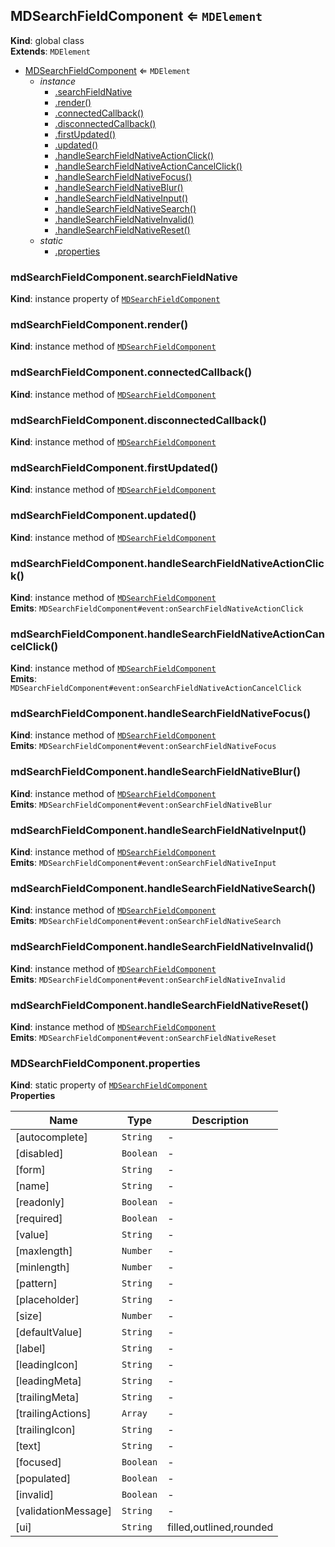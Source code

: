 <a name="MDSearchFieldComponent"></a>

## MDSearchFieldComponent ⇐ <code>MDElement</code>
**Kind**: global class  
**Extends**: <code>MDElement</code>  

* [MDSearchFieldComponent](#MDSearchFieldComponent) ⇐ <code>MDElement</code>
    * _instance_
        * [.searchFieldNative](#MDSearchFieldComponent+searchFieldNative)
        * [.render()](#MDSearchFieldComponent+render)
        * [.connectedCallback()](#MDSearchFieldComponent+connectedCallback)
        * [.disconnectedCallback()](#MDSearchFieldComponent+disconnectedCallback)
        * [.firstUpdated()](#MDSearchFieldComponent+firstUpdated)
        * [.updated()](#MDSearchFieldComponent+updated)
        * [.handleSearchFieldNativeActionClick()](#MDSearchFieldComponent+handleSearchFieldNativeActionClick)
        * [.handleSearchFieldNativeActionCancelClick()](#MDSearchFieldComponent+handleSearchFieldNativeActionCancelClick)
        * [.handleSearchFieldNativeFocus()](#MDSearchFieldComponent+handleSearchFieldNativeFocus)
        * [.handleSearchFieldNativeBlur()](#MDSearchFieldComponent+handleSearchFieldNativeBlur)
        * [.handleSearchFieldNativeInput()](#MDSearchFieldComponent+handleSearchFieldNativeInput)
        * [.handleSearchFieldNativeSearch()](#MDSearchFieldComponent+handleSearchFieldNativeSearch)
        * [.handleSearchFieldNativeInvalid()](#MDSearchFieldComponent+handleSearchFieldNativeInvalid)
        * [.handleSearchFieldNativeReset()](#MDSearchFieldComponent+handleSearchFieldNativeReset)
    * _static_
        * [.properties](#MDSearchFieldComponent.properties)

<a name="MDSearchFieldComponent+searchFieldNative"></a>

### mdSearchFieldComponent.searchFieldNative
**Kind**: instance property of [<code>MDSearchFieldComponent</code>](#MDSearchFieldComponent)  
<a name="MDSearchFieldComponent+render"></a>

### mdSearchFieldComponent.render()
**Kind**: instance method of [<code>MDSearchFieldComponent</code>](#MDSearchFieldComponent)  
<a name="MDSearchFieldComponent+connectedCallback"></a>

### mdSearchFieldComponent.connectedCallback()
**Kind**: instance method of [<code>MDSearchFieldComponent</code>](#MDSearchFieldComponent)  
<a name="MDSearchFieldComponent+disconnectedCallback"></a>

### mdSearchFieldComponent.disconnectedCallback()
**Kind**: instance method of [<code>MDSearchFieldComponent</code>](#MDSearchFieldComponent)  
<a name="MDSearchFieldComponent+firstUpdated"></a>

### mdSearchFieldComponent.firstUpdated()
**Kind**: instance method of [<code>MDSearchFieldComponent</code>](#MDSearchFieldComponent)  
<a name="MDSearchFieldComponent+updated"></a>

### mdSearchFieldComponent.updated()
**Kind**: instance method of [<code>MDSearchFieldComponent</code>](#MDSearchFieldComponent)  
<a name="MDSearchFieldComponent+handleSearchFieldNativeActionClick"></a>

### mdSearchFieldComponent.handleSearchFieldNativeActionClick()
**Kind**: instance method of [<code>MDSearchFieldComponent</code>](#MDSearchFieldComponent)  
**Emits**: <code>MDSearchFieldComponent#event:onSearchFieldNativeActionClick</code>  
<a name="MDSearchFieldComponent+handleSearchFieldNativeActionCancelClick"></a>

### mdSearchFieldComponent.handleSearchFieldNativeActionCancelClick()
**Kind**: instance method of [<code>MDSearchFieldComponent</code>](#MDSearchFieldComponent)  
**Emits**: <code>MDSearchFieldComponent#event:onSearchFieldNativeActionCancelClick</code>  
<a name="MDSearchFieldComponent+handleSearchFieldNativeFocus"></a>

### mdSearchFieldComponent.handleSearchFieldNativeFocus()
**Kind**: instance method of [<code>MDSearchFieldComponent</code>](#MDSearchFieldComponent)  
**Emits**: <code>MDSearchFieldComponent#event:onSearchFieldNativeFocus</code>  
<a name="MDSearchFieldComponent+handleSearchFieldNativeBlur"></a>

### mdSearchFieldComponent.handleSearchFieldNativeBlur()
**Kind**: instance method of [<code>MDSearchFieldComponent</code>](#MDSearchFieldComponent)  
**Emits**: <code>MDSearchFieldComponent#event:onSearchFieldNativeBlur</code>  
<a name="MDSearchFieldComponent+handleSearchFieldNativeInput"></a>

### mdSearchFieldComponent.handleSearchFieldNativeInput()
**Kind**: instance method of [<code>MDSearchFieldComponent</code>](#MDSearchFieldComponent)  
**Emits**: <code>MDSearchFieldComponent#event:onSearchFieldNativeInput</code>  
<a name="MDSearchFieldComponent+handleSearchFieldNativeSearch"></a>

### mdSearchFieldComponent.handleSearchFieldNativeSearch()
**Kind**: instance method of [<code>MDSearchFieldComponent</code>](#MDSearchFieldComponent)  
**Emits**: <code>MDSearchFieldComponent#event:onSearchFieldNativeSearch</code>  
<a name="MDSearchFieldComponent+handleSearchFieldNativeInvalid"></a>

### mdSearchFieldComponent.handleSearchFieldNativeInvalid()
**Kind**: instance method of [<code>MDSearchFieldComponent</code>](#MDSearchFieldComponent)  
**Emits**: <code>MDSearchFieldComponent#event:onSearchFieldNativeInvalid</code>  
<a name="MDSearchFieldComponent+handleSearchFieldNativeReset"></a>

### mdSearchFieldComponent.handleSearchFieldNativeReset()
**Kind**: instance method of [<code>MDSearchFieldComponent</code>](#MDSearchFieldComponent)  
**Emits**: <code>MDSearchFieldComponent#event:onSearchFieldNativeReset</code>  
<a name="MDSearchFieldComponent.properties"></a>

### MDSearchFieldComponent.properties
**Kind**: static property of [<code>MDSearchFieldComponent</code>](#MDSearchFieldComponent)  
**Properties**

| Name | Type | Description |
| --- | --- | --- |
| [autocomplete] | <code>String</code> | - |
| [disabled] | <code>Boolean</code> | - |
| [form] | <code>String</code> | - |
| [name] | <code>String</code> | - |
| [readonly] | <code>Boolean</code> | - |
| [required] | <code>Boolean</code> | - |
| [value] | <code>String</code> | - |
| [maxlength] | <code>Number</code> | - |
| [minlength] | <code>Number</code> | - |
| [pattern] | <code>String</code> | - |
| [placeholder] | <code>String</code> | - |
| [size] | <code>Number</code> | - |
| [defaultValue] | <code>String</code> | - |
| [label] | <code>String</code> | - |
| [leadingIcon] | <code>String</code> | - |
| [leadingMeta] | <code>String</code> | - |
| [trailingMeta] | <code>String</code> | - |
| [trailingActions] | <code>Array</code> | - |
| [trailingIcon] | <code>String</code> | - |
| [text] | <code>String</code> | - |
| [focused] | <code>Boolean</code> | - |
| [populated] | <code>Boolean</code> | - |
| [invalid] | <code>Boolean</code> | - |
| [validationMessage] | <code>String</code> | - |
| [ui] | <code>String</code> | filled,outlined,rounded |

